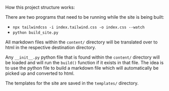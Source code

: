 How this project structure works:

There are two programs that need to be running while the site is being built:
  - `npx tailwindcss -i index.tailwind.css -o index.css --watch`
  - `python build_site.py`
      
All markdown files within the `content/` directory will be translated over to html in the respective destination directory.

Any `__init__.py` python file that is found within the `content/` directory will be loaded and will run the `build()` function if it exists in that file. The idea is to use the python file to build a markdown file which will automatically be picked up and converted to html.

The templates for the site are saved in the `templates/` directory.